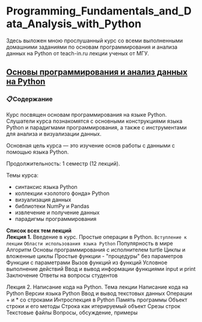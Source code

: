 # Programming_Fundamentals_and_Data_Analysis_with_Python

Здесь выложен мною прослушанный курс со всеми выполненными домашними заданиями по основам программирования и анализа данных на Python от teach-in.ru лекции ученых от МГУ.

## [Основы программирования и анализ данных на Python](https://teach-in.ru/course/python-programming-and-data-analysis-basics/about)

### 📋Содержание   
Курс посвящен основам программирования на языке Python. Слушатели курса познакомятся с основными конструкциями языка Python и парадигмами программирования, а также с инструментами для анализа и визуализации данных.  

Основная цель курса — это изучение основ работы с данными с помощью языка Python.  

Продолжительность: 1 семестр (12 лекций).  

Темы курса:

- синтаксис языка Python
- коллекции «золотого фонда» Python
- визуализация данных
- библиотеки NumPy и Pandas
- извлечение и получение данных
- парадигмы программирования

__Список всех тем лекций__  
__Лекция 1.__ Введение в курс. Простые операции в Python.
`Вступление к лекции` `Области использования языка Python` Популярность в мире Алгоритм Основы программирования с исполнителем turtle Циклы и вложенные циклы Простые функции - "процедуры" без параметров Функции с параметрами Вызов функций из функций Условное выполнение действий Ввод и вывод информации функциями input и print Заключение Ответы на вопросы студентов

Лекция 2. Написание кода на Python.
Тема лекции Написание кода на Python Версии языка Python Ввод и вывод текстовых данных Операции + и * со строками Интроспекция в Python Память программы Объект строки и его методы Строка как итерируемый объект Срезы строк Текстовые файлы Вопросы, обсуждение, примеры
